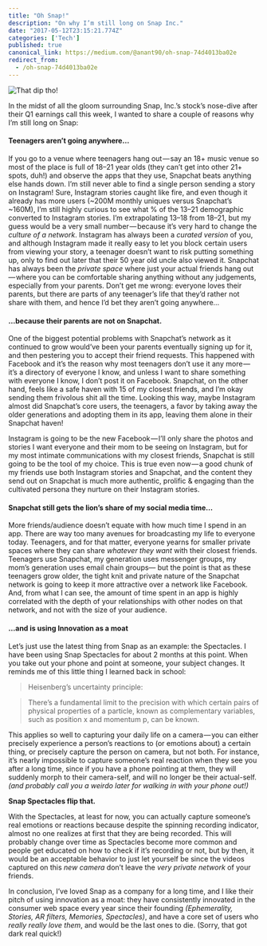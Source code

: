 ```yaml
---
title: "Oh Snap!"
description: "On why I’m still long on Snap Inc."
date: "2017-05-12T23:15:21.774Z"
categories: ['Tech']
published: true
canonical_link: https://medium.com/@anant90/oh-snap-74d4013ba02e
redirect_from:
  - /oh-snap-74d4013ba02e
---
```


![That dip tho!](./asset-1.png)

In the midst of all the gloom surrounding Snap, Inc.’s stock’s nose-dive after their Q1 earnings call this week, I wanted to share a couple of reasons why I’m still long on Snap:

#### Teenagers aren’t going anywhere…

If you go to a venue where teenagers hang out — say an 18+ music venue so most of the place is full of 18–21 year olds (they can’t get into other 21+ spots, duh!) and observe the apps that they use, Snapchat beats anything else hands down. I’m still never able to find a single person sending a story on Instagram! Sure, Instagram stories caught like fire, and even though it already has more users (~200M monthly uniques versus Snapchat’s ~160M), I’m still highly curious to see what % of the 13–21 demographic converted to Instagram stories. I’m extrapolating 13–18 from 18–21, but my guess would be a very small number — because it’s very hard to change the _culture of a network_. Instagram has always been a _curated version_ of you, and although Instagram made it really easy to let you block certain users from viewing your story, a teenager doesn’t want to risk putting something up, only to find out later that their 50 year old uncle also viewed it. Snapchat has always been the _private space_ where just your actual friends hang out — where you can be comfortable sharing anything without any judgements, especially from your parents. Don’t get me wrong: everyone loves their parents, but there are parts of any teenager’s life that they’d rather not share with them, and hence I’d bet they aren’t going anywhere…

#### …because their parents are not on Snapchat.

One of the biggest potential problems with Snapchat’s network as it continued to grow would’ve been your parents eventually signing up for it, and then pestering you to accept their friend requests. This happened with Facebook and it’s the reason why most teenagers don’t use it any more — it’s a directory of everyone I know, and unless I want to share something with everyone I know, I don’t post it on Facebook. Snapchat, on the other hand, feels like a safe haven with 15 of my closest friends, and I’m okay sending them frivolous shit all the time. Looking this way, maybe Instagram almost did Snapchat’s core users, the teenagers, a favor by taking away the older generations and adopting them in its app, leaving them alone in their Snapchat haven!

Instagram is going to be the new Facebook — I’ll only share the photos and stories I want everyone and their mom to be seeing on Instagram, but for my most intimate communications with my closest friends, Snapchat is still going to be the tool of my choice. This is true even now — a good chunk of my friends use both Instagram stories and Snapchat, and the content they send out on Snapchat is much more authentic, prolific & engaging than the cultivated persona they nurture on their Instagram stories.

#### Snapchat still gets the lion’s share of my social media time…

More friends/audience doesn’t equate with how much time I spend in an app. There are way too many avenues for broadcasting my life to everyone today. Teenagers, and for that matter, everyone yearns for smaller private spaces where they can share _whatever they want_ with their closest friends. Teenagers use Snapchat, my generation uses messenger groups, my mom’s generation uses email chain groups— but the point is that as these teenagers grow older, the tight knit and private nature of the Snapchat network is going to keep it more attractive over a network like Facebook. And, from what I can see, the amount of time spent in an app is highly correlated with the depth of your relationships with other nodes on that network, and not with the size of your audience.

#### …and is using Innovation as a moat

Let’s just use the latest thing from Snap as an example: the Spectacles. I have been using Snap Spectacles for about 2 months at this point. When you take out your phone and point at someone, your subject changes. It reminds me of this little thing I learned back in school:

> Heisenberg’s uncertainty principle:

> There’s a fundamental limit to the precision with which certain pairs of physical properties of a particle, known as complementary variables, such as position x and momentum p, can be known.

This applies so well to capturing your daily life on a camera — you can either precisely experience a person’s reactions to (or emotions about) a certain thing, or precisely capture the person on camera, but not both. For instance, it’s nearly impossible to capture someone’s real reaction when they see you after a long time, since if you have a phone pointing at them, they will suddenly morph to their camera-self, and will no longer be their actual-self. _(and probably call you a weirdo later for walking in with your phone out!)_

**Snap Spectacles flip that.**

With the Spectacles, at least for now, you can actually capture someone’s real emotions or reactions because despite the spinning recording indicator, almost no one realizes at first that they are being recorded. This will probably change over time as Spectacles become more common and people get educated on how to check if it’s recording or not, but by then, it would be an acceptable behavior to just let yourself be since the videos captured on this _new camera_ don’t leave the _very private network_ of your friends.

In conclusion, I’ve loved Snap as a company for a long time, and I like their pitch of using innovation as a moat: they have consistently innovated in the consumer web space every year since their founding _(Ephemerality, Stories, AR filters, Memories, Spectacles)_, and have a core set of users who _really really love them_, and would be the last ones to die. (Sorry, that got dark real quick!)
